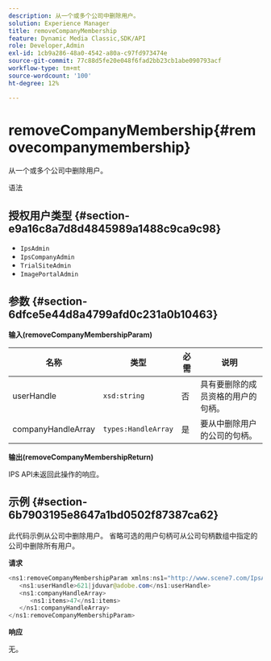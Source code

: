 ```yaml
---
description: 从一个或多个公司中删除用户。
solution: Experience Manager
title: removeCompanyMembership
feature: Dynamic Media Classic,SDK/API
role: Developer,Admin
exl-id: 1cb9a286-48a0-4542-a80a-c97fd973474e
source-git-commit: 77c88d5fe20e048f6fad2bb23cb1abe090793acf
workflow-type: tm+mt
source-wordcount: '100'
ht-degree: 12%

---
```


# removeCompanyMembership{#removecompanymembership}

从一个或多个公司中删除用户。

语法

## 授权用户类型 {#section-e9a16c8a7d8d4845989a1488c9ca9c98}

* `IpsAdmin`
* `IpsCompanyAdmin`
* `TrialSiteAdmin`
* `ImagePortalAdmin`

## 参数 {#section-6dfce5e44d8a4799afd0c231a0b10463}

**输入(removeCompanyMembershipParam)**

| 名称 | 类型 | 必需 | 说明 |
|---|---|---|---|
| userHandle | `xsd:string` | 否 | 具有要删除的成员资格的用户的句柄。 |
| companyHandleArray | `types:HandleArray` | 是 | 要从中删除用户的公司的句柄。 |

**输出(removeCompanyMembershipReturn)**

IPS API未返回此操作的响应。

## 示例 {#section-6b7903195e8647a1bd0502f87387ca62}

此代码示例从公司中删除用户。 省略可选的用户句柄可从公司句柄数组中指定的公司中删除所有用户。

**请求**

```java
<ns1:removeCompanyMembershipParam xmlns:ns1="http://www.scene7.com/IpsApi/xsd">
   <ns1:userHandle>621|jduvar@adobe.com</ns1:userHandle>
   <ns1:companyHandleArray>
      <ns1:items>47</ns1:items>
   </ns1:companyHandleArray>
</ns1:removeCompanyMembershipParam>
```

**响应**

无。
